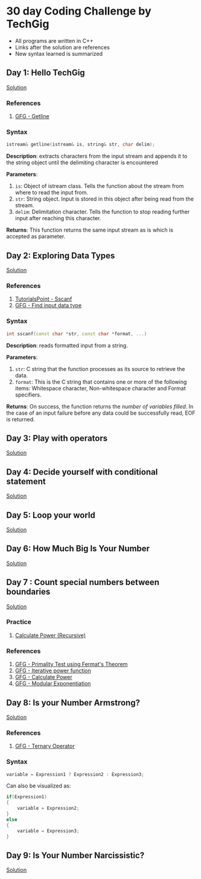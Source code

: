 # 30 day Coding Challenge by TechGig

* All programs are written in C++
* Links after the solution are references
* New syntax learned is summarized

## Day 1: Hello TechGig

[Solution](1-Hello.cpp)

### References

1. [GFG - Getline](https://www.geeksforgeeks.org/getline-string-c/)

### Syntax

```c++
istream& getline(istream& is, string& str, char delim);
```

**Description**: extracts characters from the input stream and appends it to the string object until the delimiting character is encountered

**Parameters**:

1. `is`: Object of istream class. Tells the function about the stream from where to read the input from.
2. `str`: String object. Input is stored in this object after being read from the stream.
3. `delim`: Delimitation character. Tells the function to stop reading further input after reaching this character.

**Returns**: This function returns the same input stream as is which is accepted as parameter.

## Day 2: Exploring Data Types

[Solution](2-Data_Types.cpp)

### References

1. [TutorialsPoint - Sscanf](https://www.tutorialspoint.com/c_standard_library/c_function_sscanf.htm)
2. [GFG - Find input data type](https://www.geeksforgeeks.org/program-find-data-type-user-input/)

### Syntax

```c++
int sscanf(const char *str, const char *format, ...)
```

**Description**: reads formatted input from a string.

**Parameters**:

1. `str`: C string that the function processes as its source to retrieve the data.
2. `format`: This is the C string that contains one or more of the following items: Whitespace character, Non-whitespace character and Format specifiers.

**Returns**:
On success, the function returns the *number of variables filled*. In the case of an input failure before any data could be successfully read, EOF is returned.

## Day 3: Play with operators

[Solution](3-Operators.cpp)

## Day 4: Decide yourself with conditional statement

[Solution](4-Conditionals.cpp)

## Day 5: Loop your world

[Solution](5-Factorial.cpp)

## Day 6: How Much Big Is Your Number

[Solution](6-N_Digits.cpp)

## Day 7 : Count special numbers between boundaries

[Solution](7-Primes.cpp)

### Practice

1. [Calculate Power (Recursive)](7-Calculate_Power_Recursive.cpp)

### References

1. [GFG - Primality Test using Fermat's Theorem](https://www.geeksforgeeks.org/primality-test-set-2-fermet-method/)
2. [GFG - Iterative power function](https://www.geeksforgeeks.org/write-an-iterative-olog-y-function-for-powx-y/)
3. [GFG - Calculate Power](https://www.geeksforgeeks.org/write-a-c-program-to-calculate-powxn/)
4. [GFG - Modular Exponentiation](https://www.geeksforgeeks.org/modular-exponentiation-power-in-modular-arithmetic/)

## Day 8: Is your Number Armstrong?

[Solution](8-Armstrong.cpp)

### References

1. [GFG - Ternary Operator](https://www.geeksforgeeks.org/conditional-or-ternary-operator-in-c-c/)

### Syntax

```c++
variable = Expression1 ? Expression2 : Expression3;
```

Can also be visualized as:

```c++
if(Expression1)
{
    variable = Expression2;
}
else
{
    variable = Expression3;
}
```

## Day 9: Is Your Number Narcissistic?

[Solution](9-Narcissistic.cpp)

